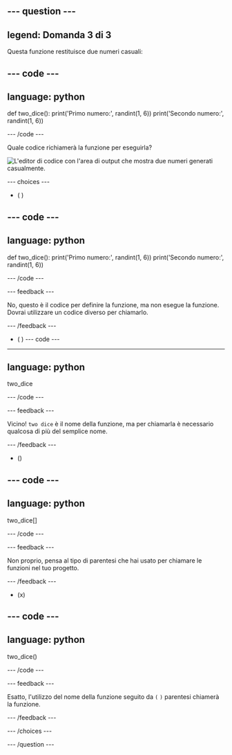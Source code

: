 --- question ---
---
legend: Domanda 3 di 3
---

Questa funzione restituisce due numeri casuali:

--- code ---
---
language: python
---

def two_dice(): print('Primo numero:', randint(1, 6)) print('Secondo numero:', randint(1, 6))

--- /code ---

Quale codice richiamerà la funzione per eseguirla?

![L'editor di codice con l'area di output che mostra due numeri generati casualmente.](images/quiz3.png)

--- choices ---

- ( )

--- code ---
---
language: python
---

def two_dice(): print('Primo numero:', randint(1, 6)) print('Secondo numero:', randint(1, 6))

--- /code ---

 --- feedback ---

 No, questo è il codice per definire la funzione, ma non esegue la funzione. Dovrai utilizzare un codice diverso per chiamarlo.

 --- /feedback ---

- ( ) --- code ---
---
language: python
---

two_dice

--- /code ---

 --- feedback ---

Vicino! `two dice` è il nome della funzione, ma per chiamarla è necessario qualcosa di più del semplice nome.

 --- /feedback ---

- ()

--- code ---
---
language: python
---

two_dice[]

--- /code ---

 --- feedback ---

 Non proprio, pensa al tipo di parentesi che hai usato per chiamare le funzioni nel tuo progetto.

 --- /feedback ---

- (x)

--- code ---
---
language: python
---

two_dice()

--- /code ---

 --- feedback ---

 Esatto, l'utilizzo del nome della funzione seguito da `(` `)` parentesi chiamerà la funzione.

 --- /feedback ---

--- /choices ---

--- /question ---
